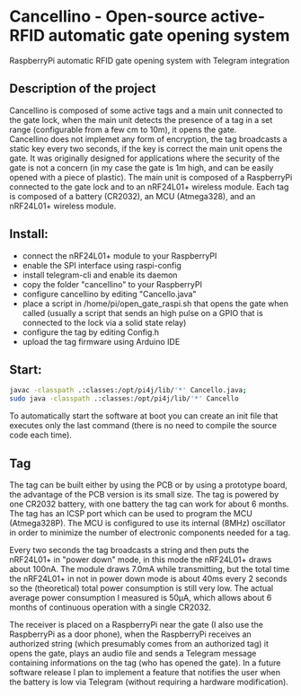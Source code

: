 # Cancellino - Open-source active-RFID automatic gate opening system
RaspberryPi automatic RFID gate opening system with Telegram integration

## Description of the project
Cancellino is composed of some active tags and a main unit connected to the gate lock, when the main unit detects the presence of a tag in a set range (configurable from a few cm to 10m), it opens the gate.  
Cancellino does not implemet any form of encryption, the tag broadcasts a static key every two seconds, if the key is correct the main unit opens the gate. It was originally designed for applications where the security of the gate is not a concern (in my case the gate is 1m high, and can be easily opened with a piece of plastic).
The main unit is composed of a RaspberryPi connected to the gate lock and to an nRF24L01+ wireless module.
Each tag is composed of a battery (CR2032), an MCU (Atmega328), and an nRF24L01+ wireless module.

## Install:

* connect the nRF24L01+ module to your RaspberryPI
* enable the SPI interface using raspi-config
* install telegram-cli and enable its daemon
* copy the folder "cancellino" to your RaspberryPI
* configure cancellino by editing "Cancello.java"
* place a script in /home/pi/open_gate_raspi.sh that opens the gate when called (usually a script that sends an high pulse on a GPIO that is connected to the lock via a solid state relay)
* configure the tag by editing Config.h
* upload the tag firmware using Arduino IDE


## Start:
```bash
javac -classpath .:classes:/opt/pi4j/lib/'*' Cancello.java;
sudo java -classpath .:classes:/opt/pi4j/lib/'*' Cancello
```

To automatically start the software at boot you can create an init file that executes only the last command (there is no need to compile the source code each time).

## Tag
The tag can be built either by using the PCB or by using a prototype board, the advantage of the PCB version is its small size.
The tag is powered by one CR2032 battery, with one battery the tag can work for about 6 months.
The tag has an ICSP port which can be used to program the MCU (Atmega328P).
The MCU is configured to use its internal (8MHz) oscillator in order to minimize the number of electronic components needed for a tag.

Every two seconds the tag broadcasts a string and then puts the nRF24L01+ in "power down" mode, in this mode the nRF24L01+ draws about 100nA.
The module draws 7.0mA while transmitting, but the total time the nRF24L01+ in not in power down mode is about 40ms every 2 seconds so the (theoretical) total power consumption is still very low.
The actual average power consumption I measured is 50µA, which allows about 6 months of continuous operation with a single CR2032.

The receiver is placed on a RaspberryPi near the gate (I also use the RaspberryPi as a door phone), when the RaspberryPi receives an authorized string (which presumably comes from an authorized tag) it opens the gate, plays an audio file and sends a Telegram message containing informations on the tag (who has opened the gate).
In a future software release I plan to implement a feature that notifies the user when the battery is low via Telegram (without requiring a hardware modification).

